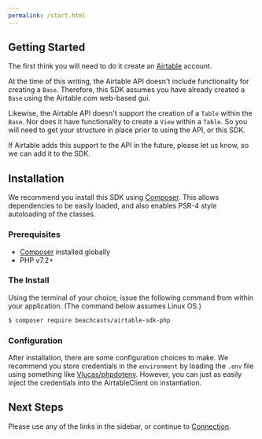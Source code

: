 ```yaml
---
permalink: /start.html
---
```


## Getting Started

The first think you will need to do it create an [Airtable](https://airtable.com) account.

At the time of this writing, the Airtable API doesn't include functionality for creating a `Base`. Therefore, this SDK assumes you have already created a `Base` using the Airtable.com web-based gui.

Likewise, the Airtable API doesn't support the creation of a `Table` within the `Base`. Nor does it have functionality to create a `View` within a `Table`. So you will need to get your structure in place prior to using the API, or this SDK.

If Airtable adds this support to the API in the future, please let us know, so we can add it to the SDK.

## Installation

We recommend you install this SDK using [Composer](https://getcomposer.org). This allows dependencies to be easily loaded, and also enables PSR-4 style autoloading of the classes.

### Prerequisites

* [Composer](https://getcomposer.org) installed globally
* PHP v7.2+

### The Install

Using the terminal of your choice, issue the following command from within your application. (The command below assumes Linux OS.)

``` bash
$ composer require beachcasts/airtable-sdk-php
```

### Configuration

After installation, there are some configuration choices to make. We recommend you store credentials in the `environment` by loading the `.env` file using something like [Vlucas/phpdotenv](https://packagist.org/packages/vlucas/phpdotenv). However, you can just as easily inject the credentials into the AirtableClient on instantiation.

## Next Steps

Please use any of the links in the sidebar, or continue to [Connection](connection.html).
